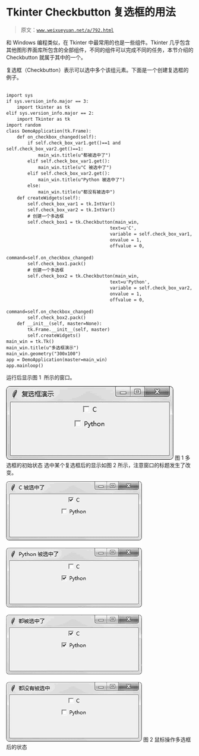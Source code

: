 # Tkinter Checkbutton 复选框的用法

> 原文：[`www.weixueyuan.net/a/792.html`](http://www.weixueyuan.net/a/792.html)

和 Windows 编程类似，在 Tkinter 中最常用的也是一些组件。Tkinter 几乎包含其他图形界面库所包含的全部组件，不同的组件可以完成不同的任务，本节介绍的 Checkbutton 就属于其中的一个。

复选框（Checkbutton）表示可以选中多个该组元素。下面是一个创建复选框的例子。

```

import sys
if sys.version_info.major == 3:
    import tkinter as tk
elif sys.version_info.major == 2:
    import Tkinter as tk
import random
class DemoApplication(tk.Frame):
    def on_checkbox_changed(self):
        if self.check_box_var1.get()==1 and self.check_box_var2.get()==1:
            main_win.title(u"都被选中了")
        elif self.check_box_var1.get():
            main_win.title(u"C 被选中了")
        elif self.check_box_var2.get():
            main_win.title(u"Python 被选中了")
        else:
            main_win.title(u"都没有被选中")
    def createWidgets(self):
        self.check_box_var1 = tk.IntVar()
        self.check_box_var2 = tk.IntVar()
        # 创建一个多选框
        self.check_box1 = tk.Checkbutton(main_win,
                                       text=u'C',
                                       variable = self.check_box_var1,
                                       onvalue = 1,
                                       offvalue = 0,
                                       command=self.on_checkbox_changed)
        self.check_box1.pack()
        # 创建一个多选框
        self.check_box2 = tk.Checkbutton(main_win,
                                       text=u'Python',
                                       variable = self.check_box_var2,
                                       onvalue = 1,
                                       offvalue = 0,
                                       command=self.on_checkbox_changed)
        self.check_box2.pack()
    def __init__(self, master=None):
        tk.Frame.__init__(self, master)
        self.createWidgets()
main_win = tk.Tk()
main_win.title(u"多选框演示")
main_win.geometry("300x100")
app = DemoApplication(master=main_win)
app.mainloop()
```

运行后显示图 1  所示的窗口。

![](img/d7b7785e1e62cebe1f3fd494e827b545.png)
图 1 多选框的初始状态
选中某个复选框后的显示如图 2 所示，注意窗口的标题发生了改变。

![](img/6485eca97f64311693c0059f908acf36.png)
图 2 鼠标操作多选框后的状态